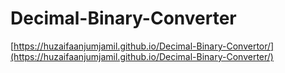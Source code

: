 # Decimal-Binary-Converter
[https://huzaifaanjumjamil.github.io/Decimal-Binary-Convertor/](https://huzaifaanjumjamil.github.io/Decimal-Binary-Converter/)
